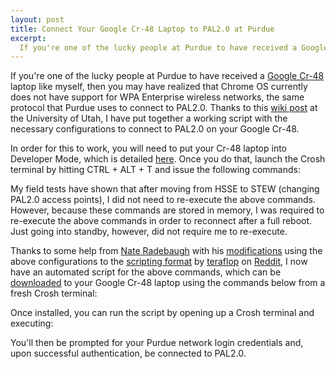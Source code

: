 ```yaml
--- 
layout: post
title: Connect Your Google Cr-48 Laptop to PAL2.0 at Purdue
excerpt:
  If you're one of the lucky people at Purdue to have received a Google Cr-48 laptop like myself, then you may have realized that Chrome OS currently does not have support for WPA Enterprise wireless networks, the same protocol that Purdue uses to connect to PAL2.0. Thanks to this wiki post at the University of Utah, I have put together a working script with the necessary configurations to connect to PAL2.0 on your Google Cr-48.
---
```

If you're one of the lucky people at Purdue to have received a <a href="http://www.google.com/chromeos/pilot-program-cr48.html" target="_blank">Google Cr-48</a> laptop like myself, then you may have realized that Chrome OS currently does not have support for WPA Enterprise wireless networks, the same protocol that Purdue uses to connect to PAL2.0. Thanks to this <a href="https://wiki.utah.edu/confluence/display/~u0226271/UConnect+on+Chrome+OS" target="_blank">wiki post</a> at the University of Utah, I have put together a working script with the necessary configurations to connect to PAL2.0 on your Google Cr-48.

In order for this to work, you will need to put your Cr-48 laptop into Developer Mode, which is detailed <a href="http://www.chromium.org/chromium-os/developer-information-for-chrome-os-devices/cr-48-chrome-notebook-developer-information" target="_blank">here</a>. Once you do that, launch the Crosh terminal by hitting CTRL + ALT + T and issue the following commands:

<div class="gist" id="811480"></div> 

My field tests have shown that after moving from HSSE to STEW (changing PAL2.0 access points), I did not need to re-execute the above commands. However, because these commands are stored in memory, I was required to re-execute the above commands in order to reconnect after a full reboot. Just going into standby, however, did not require me to re-execute.

Thanks to some help from <a href="http://naterad.com/" target="_blank">Nate Radebaugh</a> with his <a href="http://pastebin.com/3zhLb8qw" target="_blank">modifications</a> using the above configurations to the <a href="http://pastebin.com/G3ta4zsa" target="_blank">scripting format</a> by <a href="http://www.reddit.com/user/teraflop" target="_blank">teraflop</a> on <a href="http://www.reddit.com/r/CR48/comments/fcxhw/any_workarounds_for_wpa2_with_certificate/" target="_blank">Reddit</a>, I now have an automated script for the above commands, which can be <a href="http://archive.mbmccormick/files/pal2.sh" target="_blank">downloaded</a> to your Google Cr-48 laptop using the commands below from a fresh Crosh terminal:

<div class="gist" id="827025"></div> 

Once installed, you can run the script by opening up a Crosh terminal and executing:

<div class="gist" id="827049"></div> 

You'll then be prompted for your Purdue network login credentials and, upon successful authentication, be connected to PAL2.0.
